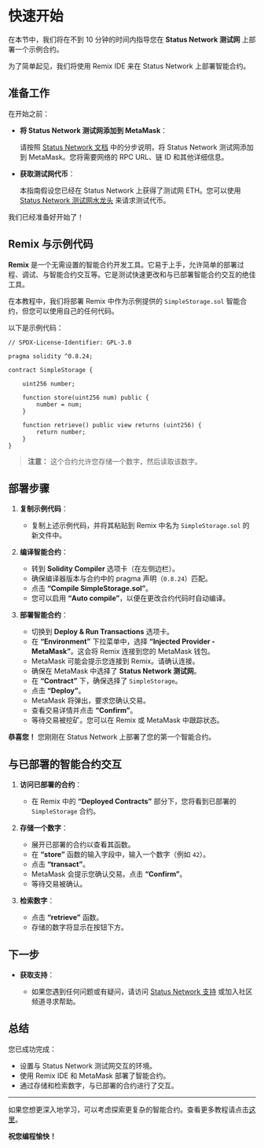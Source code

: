 # 快速开始

在本节中，我们将在不到 10 分钟的时间内指导您在 **Status Network 测试网** 上部署一个示例合约。

为了简单起见，我们将使用 Remix IDE 来在 Status Network 上部署智能合约。

## 准备工作

在开始之前：

- **将 Status Network 测试网添加到 MetaMask**：

  请按照 [Status Network 文档](/general-info/add-status-network) 中的分步说明，将 Status Network 测试网添加到 MetaMask。您将需要网络的 RPC URL、链 ID 和其他详细信息。

- **获取测试网代币**：

  本指南假设您已经在 Status Network 上获得了测试网 ETH。您可以使用 [Status Network 测试网水龙头](#) 来请求测试代币。

我们已经准备好开始了！

## Remix 与示例代码

**Remix** 是一个无需设置的智能合约开发工具。它易于上手，允许简单的部署过程、调试、与智能合约交互等。它是测试快速更改和与已部署智能合约交互的绝佳工具。

在本教程中，我们将部署 Remix 中作为示例提供的 `SimpleStorage.sol` 智能合约，但您可以使用自己的任何代码。

以下是示例代码：

```solidity
// SPDX-License-Identifier: GPL-3.0

pragma solidity ^0.8.24;

contract SimpleStorage {

    uint256 number;
    
    function store(uint256 num) public {
        number = num;
    }

    function retrieve() public view returns (uint256) {
        return number;
    }
}
```

> **注意：** 这个合约允许您存储一个数字，然后读取该数字。

## 部署步骤

1. **复制示例代码**：

   - 复制上述示例代码，并将其粘贴到 Remix 中名为 `SimpleStorage.sol` 的新文件中。

2. **编译智能合约**：

   - 转到 **Solidity Compiler** 选项卡（在左侧边栏）。
   - 确保编译器版本与合约中的 pragma 声明（`0.8.24`）匹配。
   - 点击 **“Compile SimpleStorage.sol”**。
   - 您可以启用 **“Auto compile”**，以便在更改合约代码时自动编译。

3. **部署智能合约**：

   - 切换到 **Deploy & Run Transactions** 选项卡。
   - 在 **“Environment”** 下拉菜单中，选择 **“Injected Provider - MetaMask”**。这会将 Remix 连接到您的 MetaMask 钱包。
   - MetaMask 可能会提示您连接到 Remix。请确认连接。
   - 确保在 MetaMask 中选择了 **Status Network 测试网**。
   - 在 **“Contract”** 下，确保选择了 `SimpleStorage`。
   - 点击 **“Deploy”**。
   - MetaMask 将弹出，要求您确认交易。
   - 查看交易详情并点击 **“Confirm”**。
   - 等待交易被挖矿。您可以在 Remix 或 MetaMask 中跟踪状态。

**恭喜您！** 您刚刚在 Status Network 上部署了您的第一个智能合约。

## 与已部署的智能合约交互

1. **访问已部署的合约**：

   - 在 Remix 中的 **“Deployed Contracts”** 部分下，您将看到已部署的 `SimpleStorage` 合约。

2. **存储一个数字**：

   - 展开已部署的合约以查看其函数。
   - 在 **“store”** 函数的输入字段中，输入一个数字（例如 `42`）。
   - 点击 **“transact”**。
   - MetaMask 会提示您确认交易。点击 **“Confirm”**。
   - 等待交易被确认。

3. **检索数字**：

   - 点击 **“retrieve”** 函数。
   - 存储的数字将显示在按钮下方。

## 下一步

- **获取支持**：

  - 如果您遇到任何问题或有疑问，请访问 [Status Network 支持](https://status.app) 或加入社区频道寻求帮助。

## 总结

您已成功完成：

- 设置与 Status Network 测试网交互的环境。
- 使用 Remix IDE 和 MetaMask 部署了智能合约。
- 通过存储和检索数字，与已部署的合约进行了交互。

---

如果您想更深入地学习，可以考虑探索更复杂的智能合约。查看更多教程请点击[这里](/tutorials/ethers-tutorial)。

**祝您编程愉快！**